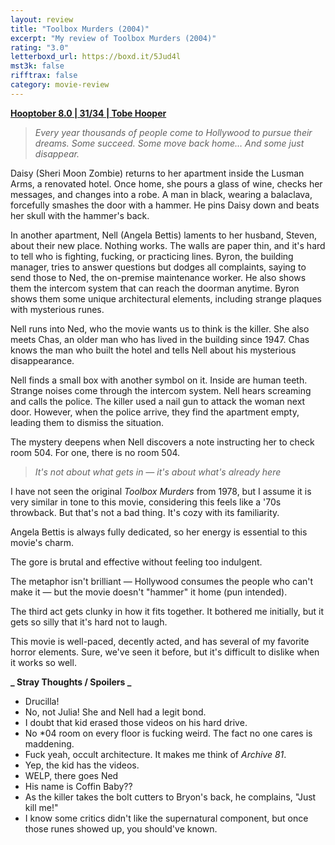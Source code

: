 ```yaml
---
layout: review
title: "Toolbox Murders (2004)"
excerpt: "My review of Toolbox Murders (2004)"
rating: "3.0"
letterboxd_url: https://boxd.it/5Jud4l
mst3k: false
rifftrax: false
category: movie-review
---
```


<b><a href="https://boxd.it/pOvfW/detail" rel="nofollow">Hooptober 8.0 | 31/34 | Tobe Hooper</a></b>

<blockquote><i>Every year thousands of people come to Hollywood to pursue their dreams. Some succeed. Some move back home… And some just disappear.</i></blockquote>Daisy (Sheri Moon Zombie) returns to her apartment inside the Lusman Arms, a renovated hotel. Once home, she pours a glass of wine, checks her messages, and changes into a robe. A man in black, wearing a balaclava, forcefully smashes the door with a hammer. He pins Daisy down and beats her skull with the hammer's back.

In another apartment, Nell (Angela Bettis) laments to her husband, Steven, about their new place. Nothing works. The walls are paper thin, and it's hard to tell who is fighting, fucking, or practicing lines. Byron, the building manager, tries to answer questions but dodges all complaints, saying to send those to Ned, the on-premise maintenance worker. He also shows them the intercom system that can reach the doorman anytime. Byron shows them some unique architectural elements, including strange plaques with mysterious runes.

Nell runs into Ned, who the movie wants us to think is the killer. She also meets Chas, an older man who has lived in the building since 1947. Chas knows the man who built the hotel and tells Nell about his mysterious disappearance.

Nell finds a small box with another symbol on it. Inside are human teeth. Strange noises come through the intercom system. Nell hears screaming and calls the police. The killer used a nail gun to attack the woman next door. However, when the police arrive, they find the apartment empty, leading them to dismiss the situation.

The mystery deepens when Nell discovers a note instructing her to check room 504. For one, there is no room 504.

<blockquote><i>It's not about what gets in — it's about what's already here</i></blockquote>I have not seen the original <i>Toolbox Murders</i> from 1978, but I assume it is very similar in tone to this movie, considering this feels like a '70s throwback. But that's not a bad thing. It's cozy with its familiarity.

Angela Bettis is always fully dedicated, so her energy is essential to this movie's charm.

The gore is brutal and effective without feeling too indulgent.

The metaphor isn't brilliant — Hollywood consumes the people who can't make it — but the movie doesn't "hammer" it home (pun intended).

The third act gets clunky in how it fits together. It bothered me initially, but it gets so silly that it's hard not to laugh.

This movie is well-paced, decently acted, and has several of my favorite horror elements. Sure, we've seen it before, but it's difficult to dislike when it works so well.

<b>**_ Stray Thoughts / Spoilers _**</b>

- Drucilla!
- No, not Julia! She and Nell had a legit bond.
- I doubt that kid erased those videos on his hard drive.
- No \*04 room on every floor is fucking weird. The fact no one cares is maddening.
- Fuck yeah, occult architecture. It makes me think of <i>Archive 81</i>.
- Yep, the kid has the videos.
- WELP, there goes Ned
- His name is Coffin Baby??
- As the killer takes the bolt cutters to Bryon's back, he complains, "Just kill me!"
- I know some critics didn't like the supernatural component, but once those runes showed up, you should've known.
